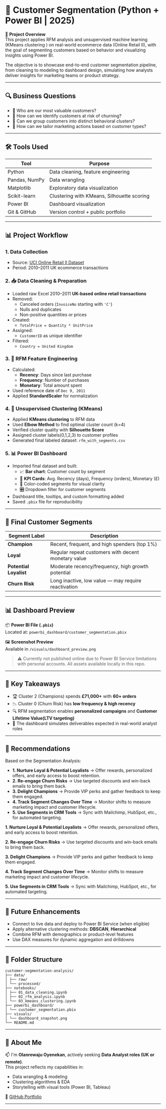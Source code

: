 # 🧠 Customer Segmentation (Python + Power BI | 2025)

📌 **Project Overview**  
This project applies RFM analysis and unsupervised machine learning (KMeans clustering ) on real-world ecommerce data (Online Retail II), with the goal of segmenting customers based on behavior and visualizing insights using Power BI.

The objective is to showcase end-to-end customer segmentation pipeline, from cleaning to modeling to dashboard design, simulating how analysts deliver insights for marketing teams or product strategy.

---

## 🔍 Business Questions

- 🧾 Who are our most valuable customers?
- 🧲 How can we identify customers at risk of churning?
- 🧬 Can we group customers into distinct behavioral clusters?
- 📣 How can we tailor marketing actions based on customer types?

---

## 🛠️ Tools Used

| Tool           | Purpose                                  |
|----------------|-------------------------------------------|
| Python         | Data cleaning, feature engineering        |
| Pandas, NumPy  | Data wrangling                            |
| Matplotlib     | Exploratory data visualization            |
| Scikit-learn   | Clustering with KMeans, Silhouette scoring|
| Power BI       | Dashboard visualization                   |
| Git & GitHub   | Version control + public portfolio        |

---

## 📊 Project Workflow

### 1. **Data Collection**
- Source: [UCI Online Retail II Dataset](https://archive.ics.uci.edu/ml/datasets/Online+Retail+II)
- Period: 2010–2011 UK ecommerce transactions

### 2. 📥 Data Cleaning & Preparation
- Loaded raw Excel 2010–2011 **UK-based online retail transactions**
- Removed:
  - Canceled orders (`InvoiceNo` starting with `'C'`)
  - Nulls and duplicates
  - Non-positive quantities or prices
- Created:
  - `TotalPrice = Quantity * UnitPrice`
- Assigned:
  - `CustomerID` as unique identifier
- Filtered:
  - `Country = United Kingdom`

### 3. 🧮 RFM Feature Engineering
- Calculated:
  - **Recency**: Days since last purchase
  - **Frequency**: Number of purchases
  - **Monetary**: Total amount spent
- Used reference date of `Dec 9, 2011`
- Applied **StandardScaler** for normalization

### 4. 🤖 Unsupervised Clustering (KMeans)
- Applied **KMeans clustering** to RFM data
- Used **Elbow Method** to find optimal cluster count (k=4)
- Verified cluster quality with **Silhouette Score**
- Assigned cluster labels(0,1,2,3) to customer profiles
- Generated final labeled dataset: `rfm_with_segments.csv`

### 5. 📊 Power BI Dashboard
- Imported final dataset and built:
  - 📈 **Bar chart**: Customer count by segment
  - 📌 **KPI Cards**: Avg. Recency (days), Frequency (orders), Monetary (£)
  - 🎨 Color-coded segments for visual clarity
  - 🎛️ Dropdown filter for customer segments
- Dashboard title, tooltips, and custom formatting added
- Saved `.pbix` file for reproducibility

---

## 🧠 Final Customer Segments

| Segment Label        | Description                                               |
|----------------------|-----------------------------------------------------------|
| **Champion**         | Recent, frequent, and high spenders (top 1%)              |
| **Loyal**            | Regular repeat customers with decent monetary value       |
| **Potential Loyalist** | Moderate recency/frequency, high growth potential       |
| **Churn Risk**       | Long inactive, low value — may require reactivation       |

---

## 📊 Dashboard Preview

📦 **Power BI File (`.pbix`)**  
Located at: `powerbi_dashboard/customer_segmentation.pbix`

🖼️ **Screenshot Preview**  
Available in `/visuals/dashboard_preview.png`

> ⚠️ Currently not published online due to Power BI Service limitations with personal accounts. All assets available locally in this repo.

---

## 📌 Key Takeaways

- 🏆 Cluster 2 (Champions) spends **£71,000+** with **60+ orders**
- 📉 Cluster 0 (Churn Risk) has **low frequency & high recency**
- 🔍 RFM segmentation enables **personalized campaigns** and **Customer Lifetime Value(LTV targeting)**
- 🎯 The dashboard simulates deliverables expected in real-world analyst roles

--- 

## 📢 Recommendations
Based on the Segmentation Analysis: 
- **1. Nurture Loyal & Potential Loyalists**
→ Offer rewards, personalized offers, and early access to boost retention.
- **2. Re-engage Churn Risks**
→ Use targeted discounts and win-back emails to bring them back.
- **3. Delight Champions**
→ Provide VIP perks and gather feedback to keep them engaged.
- **4. Track Segment Changes Over Time**
→ Monitor shifts to measure marketing impact and customer lifecycle.
- **5. Use Segments in CRM Tools**
→ Sync with Mailchimp, HubSpot, etc., for automated targeting.

**1. Nurture Loyal & Potential Loyalists**
→ Offer rewards, personalized offers, and early access to boost retention.

**2. Re-engage Churn Risks**
→ Use targeted discounts and win-back emails to bring them back.

**3. Delight Champions**
→ Provide VIP perks and gather feedback to keep them engaged.

**4. Track Segment Changes Over Time**
→ Monitor shifts to measure marketing impact and customer lifecycle.

**5. Use Segments in CRM Tools**
→ Sync with Mailchimp, HubSpot, etc., for automated targeting.

---

## 🚀 Future Enhancements

- Connect to live data and deploy to Power BI Service (when eligible)
- Apply alternative clustering methods: **DBSCAN**, **Hierarchical**
- Combine RFM with demographics or product-level features
- Use DAX measures for dynamic aggregation and drilldowns

---

## 📂 Folder Structure
```
customer-segmentation-analysis/
├── data/
│ ├── raw/
│ └── processed/
├── notebooks/
│ ├── 01_data_cleaning.ipynb
│ ├── 02_rfm_analysis.ipynb
│ └── 03_kmeans_clustering.ipynb
├── powerbi_dashboard/
│ └── customer_segmentation.pbix
├── visuals/
│ └── dashboard_snapshot.png
└── README.md
```
---
## 💼 About Me

📫 I'm **Olanrewaju Oyenekan**, actively seeking **Data Analyst roles (UK or remote)**.  
This project reflects my capabilities in:
- Data wrangling & modeling
- Clustering algorithms & EDA
- Storytelling with visual tools (Power BI, Tableau)

🔗 [GitHub Portfolio](https://github.com/Larry0615)

---

